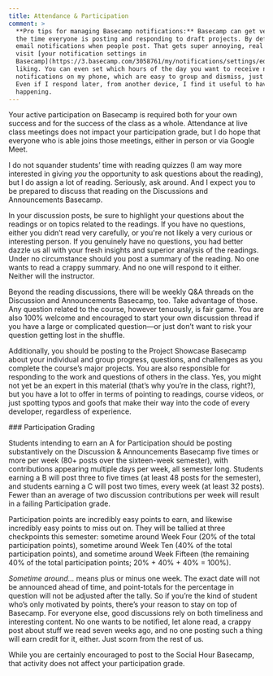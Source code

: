 ```yaml
---
title: Attendance & Participation
comment: >
  **Pro tips for managing Basecamp notifications:** Basecamp can get very noisy, especially around
  the time everyone is posting and responding to draft projects. By default, Basecamp will send you
  email notifications when people post. That gets super annoying, real fast. But you can always
  visit [your notification settings in
  Basecamp](https://3.basecamp.com/3058761/my/notifications/settings/edit) and tune them to your
  liking. You can even set which hours of the day you want to receive notifications. I prefer to get
  notifications on my phone, which are easy to group and dismiss, just to stay on top of things.
  Even if I respond later, from another device, I find it useful to have a sense of what’s
  happening.
---
```


Your active participation on Basecamp is required both for your own success and for the success of
the class as a whole. Attendance at live class meetings does not impact your participation grade,
but I do hope that everyone who is able joins those meetings, either in person or via Google Meet.

I do not squander students’ time with reading quizzes (I am way more interested in giving *you* the
opportunity to ask questions about the reading), but I do assign a lot of reading. Seriously, ask
around. And I expect you to be prepared to discuss that reading on the Discussions and Announcements
Basecamp.

In your discussion posts, be sure to highlight your questions about the readings or on topics
related to the readings. If you have no questions, either you didn’t read very carefully, or you're
not likely a very curious or interesting person. If you genuinely have no questions, you had better
dazzle us all with your fresh insights and superior analysis of the readings. Under no circumstance
should you post a summary of the reading. No one wants to read a crappy summary. And no one will
respond to it either. Neither will the instructor.

Beyond the reading discussions, there will be weekly Q&A threads on the Discussion and Announcements
Basecamp, too. Take advantage of those. Any question related to the course, however tenuously, is
fair game. You are also 100% welcome and encouraged to start your own discussion thread if you have
a large or complicated question—or just don’t want to risk your question getting lost in the
shuffle.

Additionally, you should be posting to the Project Showcase Basecamp about your individual and group
progress, questions, and challenges as you complete the course’s major projects. You are also
responsible for responding to the work and questions of others in the class. Yes, you might not yet
be an expert in this material (that’s why you’re in the class, right?), but you have a lot to offer
in terms of pointing to readings, course videos, or just spotting typos and goofs that make their
way into the code of every developer, regardless of experience.

<section class="participation-grading" markdown="1">
### Participation Grading

Students intending to earn an A for Participation should be posting substantively on the Discussion
& Announcements Basecamp five times or more per week (80+ posts over the sixteen-week semester),
with contributions appearing multiple days per week, all semester long. Students earning a B will
post three to five times (at least 48 posts for the semester), and students earning a C will post
two times, every week (at least 32 posts). Fewer than an average of two discussion contributions per
week will result in a failing Participation grade.

Participation points are incredibly easy points to earn, and likewise incredibly easy points to miss
out on. They will be tallied at three checkpoints this semester: sometime around Week Four (20% of
the total participation points), sometime around Week Ten (40% of the total participation points),
and sometime around Week Fifteen (the remaining 40% of the total participation points; 20% + 40% +
40% = 100%).

*Sometime around…* means plus or minus one week. The exact date will not be announced ahead of time,
and point-totals for the percentage in question will not be adjusted after the tally. So if you’re
the kind of student who’s only motivated by points, there’s your reason to stay on top of Basecamp.
For everyone else, good discussions rely on both timeliness and interesting content. No one wants to
be notified, let alone read, a crappy post about stuff we read seven weeks ago, and no one posting
such a thing will earn credit for it, either. Just scorn from the rest of us.

While you are certainly encouraged to post to the Social Hour Basecamp, that activity does not
affect your participation grade.
</section>
